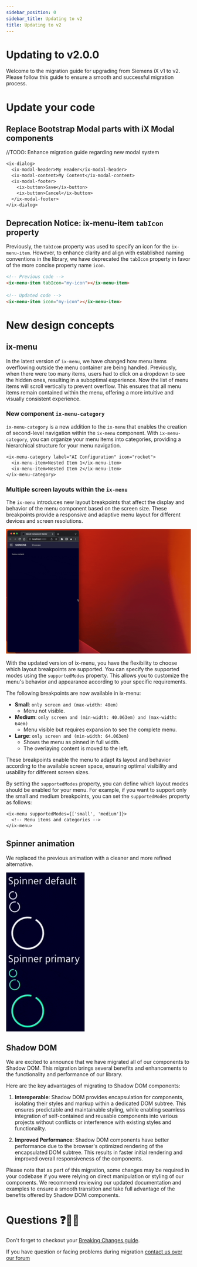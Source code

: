 ```yaml
---
sidebar_position: 0
sidebar_title: Updating to v2
title: Updating to v2
---
```


# Updating to v2.0.0

Welcome to the migration guide for upgrading from Siemens iX v1 to v2.
Please follow this guide to ensure a smooth and successful migration process.

# Update your code

## Replace Bootstrap Modal parts with iX Modal components

//TODO: Enhance migration guide regarding new modal system

```tsx
<ix-dialog>
  <ix-modal-header>My Header</ix-modal-header>
  <ix-modal-content>My Content</ix-modal-content>
  <ix-modal-footer>
    <ix-button>Save</ix-button>
    <ix-button>Cancel</ix-button>
  </ix-modal-footer>
</ix-dialog>
```

## Deprecation Notice: ix-menu-item `tabIcon` property

Previously, the `tabIcon` property was used to specify an icon for the `ix-menu-item`. However, to enhance clarity and align with established naming conventions in the library, we have deprecated the `tabIcon` property in favor of the more concise property name `icon`.

```html
<!-- Previous code -->
<ix-menu-item tabIcon="my-icon"></ix-menu-item>

<!-- Updated code -->
<ix-menu-item icon="my-icon"></ix-menu-item>
```

# New design concepts

## ix-menu

In the latest version of `ix-menu`, we have changed how menu items overflowing outside the menu container are being handled. Previously, when there were too many items, users had to click on a dropdown to see the hidden ones, resulting in a suboptimal experience.
Now the list of menu items will scroll vertically to prevent overflow.
This ensures that all menu items remain contained within the menu, offering a more intuitive and visually consistent experience.

### New component `ix-menu-category`

`ix-menu-category` is a new addition to the `ix-menu` that enables the creation of second-level navigation within the `ix-menu` component. With `ix-menu-category`, you can organize your menu items into categories, providing a hierarchical structure for your menu navigation.

```tsx
<ix-menu-category label="AI Configuration" icon="rocket">
  <ix-menu-item>Nested Item 1</ix-menu-item>
  <ix-menu-item>Nested Item 2</ix-menu-item>
</ix-menu-category>
```

### Multiple screen layouts within the `ix-menu`

The `ix-menu` introduces new layout breakpoints that affect the display and behavior of the menu component based on the screen size. These breakpoints provide a responsive and adaptive menu layout for different devices and screen resolutions.

![Menu Layout](capture_layout_feature.gif)

With the updated version of ix-menu, you have the flexibility to choose which layout breakpoints are supported. You can specify the supported modes using the `supportedModes` property. This allows you to customize the menu's behavior and appearance according to your specific requirements.

The following breakpoints are now available in ix-menu:

- **Small**: `only screen and (max-width: 40em)`
  - Menu not visible.
- **Medium**: `only screen and (min-width: 40.063em) and (max-width: 64em)`
  - Menu visible but requires expansion to see the complete menu.
- **Large**: `only screen and (min-width: 64.063em)`
  - Shows the menu as pinned in full width.
  - The overlaying content is moved to the left.

These breakpoints enable the menu to adapt its layout and behavior according to the available screen space, ensuring optimal visibility and usability for different screen sizes.

By setting the `supportedModes` property, you can define which layout modes should be enabled for your menu. For example, if you want to support only the small and medium breakpoints, you can set the `supportedModes` property as follows:

```tsx
<ix-menu supportedModes={['small', 'medium']}>
  <!-- Menu items and categories -->
</ix-menu>
```

## Spinner animation

We replaced the previous animation with a cleaner and more refined alternative.

![Spinner](spinner.gif)

## Shadow DOM

We are excited to announce that we have migrated all of our components to Shadow DOM. This migration brings several benefits and enhancements to the functionality and performance of our library.

Here are the key advantages of migrating to Shadow DOM components:

1. **Interoperable**: Shadow DOM provides encapsulation for components, isolating their styles and markup within a dedicated DOM subtree. This ensures predictable and maintainable styling, while enabling seamless integration of self-contained and reusable components into various projects without conflicts or interference with existing styles and functionality.

2. **Improved Performance**: Shadow DOM components have better performance due to the browser's optimized rendering of the encapsulated DOM subtree. This results in faster initial rendering and improved overall responsiveness of the components.

Please note that as part of this migration, some changes may be required in your codebase if you were relying on direct manipulation or styling of our components. We recommend reviewing our updated documentation and examples to ensure a smooth transition and take full advantage of the benefits offered by Shadow DOM components.

# Questions ❓🙋‍♀️

Don't forget to checkout your [Breaking Changes guide](https://github.com/siemens/ix/blob/main/BREAKING_CHANGES.md).

If you have question or facing problems during migration [contact us over our forum](https://community.siemens.com/c/ix/)
